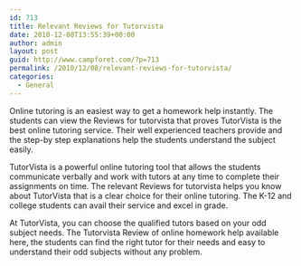 ```yaml
---
id: 713
title: Relevant Reviews for Tutorvista
date: 2010-12-08T13:55:39+00:00
author: admin
layout: post
guid: http://www.campforet.com/?p=713
permalink: /2010/12/08/relevant-reviews-for-tutorvista/
categories:
  - General
---
```

Online tutoring is an easiest way to get a homework help instantly. The students can view the Reviews for tutorvista that proves TutorVista is the best online tutoring service. Their well experienced teachers provide and the step-by step explanations help the students understand the subject easily.

TutorVista is a powerful online tutoring tool that allows the students communicate verbally and work with tutors at any time to complete their assignments on time. The relevant Reviews for tutorvista helps you know about TutorVista that is a clear choice for their online tutoring. The K-12 and college students can avail their service and excel in grade.

At TutorVista, you can choose the qualified tutors based on your odd subject needs. The Tutorvista Review of online homework help available here, the students can find the right tutor for their needs and easy to understand their odd subjects without any problem.